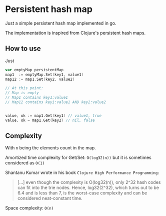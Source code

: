 # Persistent hash map


Just a simple persistent hash map implemented in go.

The implementation is inspired from Clojure's persistent hash maps.

## How to use

Just 
```go
var emptyMap persistentMap
map1  := emptyMap.Set(key1, value1) 
map12 := map1.Set(key2, value2) 

// At this point:
// Map is empty
// Map1 contains key1:value1
// Map12 contains key1:value1 AND key2:value2


value, ok := map1.Get(key1) // value1, true
value, ok = map1.Get(key2) // nil, false
```

## Complexity

With `n` being the elements count in the map.

Amortized time complexity for Get/Set: `O(log32(n))` but it is sometimes considered as `O(1)`

Shantanu Kumar wrote in his book `Clojure High Performance Programming`:

> [...] even though the complexity is O(log32(n)), only 2^32 hash codes can fit into the trie nodes. Hence, log32(2^32), which turns out to be 6.4 and is less than 7, is the worst-case complexity and can be considered neat-constant time.

Space complexity: `O(n)`


